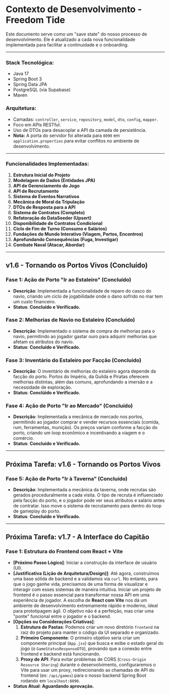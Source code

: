 # Contexto de Desenvolvimento - Freedom Tide

Este documento serve como um "save state" do nosso processo de desenvolvimento. Ele é atualizado a cada nova funcionalidade implementada para facilitar a continuidade e o onboarding.

---

### **Stack Tecnológica:**
- Java 17
- Spring Boot 3
- Spring Data JPA
- PostgreSQL (via Supabase)
- Maven

### **Arquitetura:**
- Camadas: `controller`, `service`, `repository`, `model`, `dto`, `config`, `mapper`.
- Foco em APIs RESTful.
- Uso de DTOs para desacoplar a API da camada de persistência.
- **Nota:** A porta do servidor foi alterada para `8090` em `application.properties` para evitar conflitos no ambiente de desenvolvimento.

---

### **Funcionalidades Implementadas:**

1.  **Estrutura Inicial do Projeto**
2.  **Modelagem de Dados (Entidades JPA)**
3.  **API de Gerenciamento do Jogo**
4.  **API de Recrutamento**
5.  **Sistema de Eventos Narrativos**
6.  **Mecânica de Moral da Tripulação**
7.  **DTOs de Resposta para a API**
8.  **Sistema de Contratos (Completo)**
9.  **Refatoração do DataSeeder (Upsert)**
10. **Disponibilidade de Contratos Condicional**
11. **Ciclo de Fim de Turno (Consumo e Salários)**
12. **Fundações do Mundo Interativo (Viagem, Portos, Encontros)**
13. **Aprofundando Consequências (Fuga, Investigar)**
14. **Combate Naval (Atacar, Abordar)**

---

## v1.6 - Tornando os Portos Vivos (Concluído)

### Fase 1: Ação de Porto "Ir ao Estaleiro" (Concluído)
- **Descrição**: Implementada a funcionalidade de reparo do casco do navio, criando um ciclo de jogabilidade onde o dano sofrido no mar tem um custo financeiro.
- **Status**: **Concluído e Verificado.**

### Fase 2: Melhorias de Navio no Estaleiro (Concluído)
- **Descrição**: Implementado o sistema de compra de melhorias para o navio, permitindo ao jogador gastar ouro para adquirir melhorias que afetam os atributos do navio.
- **Status**: **Concluído e Verificado.**

### Fase 3: Inventário do Estaleiro por Facção (Concluído)
- **Descrição**: O inventário de melhorias do estaleiro agora depende da facção do porto. Portos do Império, da Guilda e Piratas oferecem melhorias distintas, além das comuns, aprofundando a imersão e a necessidade de exploração.
- **Status**: **Conclúido e Verificado.**

### Fase 4: Ação de Porto "Ir ao Mercado" (Concluído)
- **Descrição**: Implementada a mecânica de mercado nos portos, permitindo ao jogador comprar e vender recursos essenciais (comida, rum, ferramentas, munição). Os preços variam conforme a facção do porto, criando um loop econômico e incentivando a viagem e o comércio.
- **Status**: **Concluído e Verificado.**

---

## Próxima Tarefa: v1.6 - Tornando os Portos Vivos

### Fase 5: Ação de Porto "Ir à Taverna" (Concluído)
- **Descrição**: Implementada a mecânica da taverna, onde recrutas são gerados proceduralmente a cada visita. O tipo de recruta é influenciado pela facção do porto, e o jogador pode ver seus atributos e salário antes de contratar. Isso move o sistema de recrutamento para dentro do loop de gameplay do porto.
- **Status**: **Concluído e Verificado.**

---

## Próxima Tarefa: v1.7 - A Interface do Capitão

### Fase 1: Estrutura do Frontend com React + Vite

- **[Próximo Passo Lógico]**: Iniciar a construção da interface de usuário (UI).
- **[Justificativa (Lição de Arquitetura/Design)]**: Até agora, construímos uma base sólida de backend e a validamos via `curl`. No entanto, para que o jogo ganhe vida, precisamos de uma forma de visualizar e interagir com esses sistemas de maneira intuitiva. Iniciar um projeto de frontend é o passo essencial para transformar nossa API em uma experiência de jogador. A escolha de **React com Vite** nos dá um ambiente de desenvolvimento extremamente rápido e moderno, ideal para prototipagem ágil. O objetivo não é a perfeição, mas criar uma "ponte" funcional entre o jogador e o backend.
- **[Opções ou Considerações Criativas]**:
    1.  **Estrutura de Pastas**: Podemos criar um novo diretório `frontend` na raiz do projeto para manter o código da UI separado e organizado.
    2.  **Primeiro Componente**: O primeiro objetivo seria criar um componente principal (`App.jsx`) que busca e exibe o estado geral do jogo (o `GameStatusResponseDTO`), provando que a conexão entre frontend e backend está funcionando.
    3.  **Proxy de API**: Para evitar problemas de CORS (`Cross-Origin Resource Sharing`) durante o desenvolvimento, configuraremos o Vite para usar um proxy, redirecionando as chamadas de API do frontend (ex: `/api/games`) para o nosso backend Spring Boot rodando em `localhost:8090`.
- **Status Atual**: **Aguardando aprovação.**